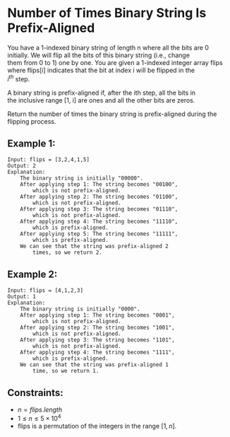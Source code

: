 # Number of Times Binary String Is Prefix-Aligned

You have a 1-indexed binary string of length n where all the bits are 0  
initially. We will flip all the bits of this binary string (i.e., change  
them from 0 to 1) one by one. You are given a 1-indexed integer array flips  
where flips[i] indicates that the bit at index i will be flipped in the  
$i^{th}$ step.

A binary string is prefix-aligned if, after the ith step, all the bits in  
the inclusive range [1, i] are ones and all the other bits are zeros.

Return the number of times the binary string is prefix-aligned during the  
flipping process.

 

## Example 1:

    Input: flips = [3,2,4,1,5]
    Output: 2
    Explanation: 
        The binary string is initially "00000".
        After applying step 1: The string becomes "00100", 
            which is not prefix-aligned.
        After applying step 2: The string becomes "01100", 
            which is not prefix-aligned.
        After applying step 3: The string becomes "01110", 
            which is not prefix-aligned.
        After applying step 4: The string becomes "11110", 
            which is prefix-aligned.
        After applying step 5: The string becomes "11111", 
            which is prefix-aligned.
        We can see that the string was prefix-aligned 2 
            times, so we return 2.

## Example 2:

    Input: flips = [4,1,2,3]
    Output: 1
    Explanation: 
        The binary string is initially "0000".
        After applying step 1: The string becomes "0001", 
            which is not prefix-aligned.
        After applying step 2: The string becomes "1001", 
            which is not prefix-aligned.
        After applying step 3: The string becomes "1101", 
            which is not prefix-aligned.
        After applying step 4: The string becomes "1111", 
            which is prefix-aligned.
        We can see that the string was prefix-aligned 1 
            time, so we return 1.
        
 

## Constraints:

* $n = flips.length$
* $1 \le n \le 5 \times 10^4$
* flips is a permutation of the integers in the range [$1, n$].

